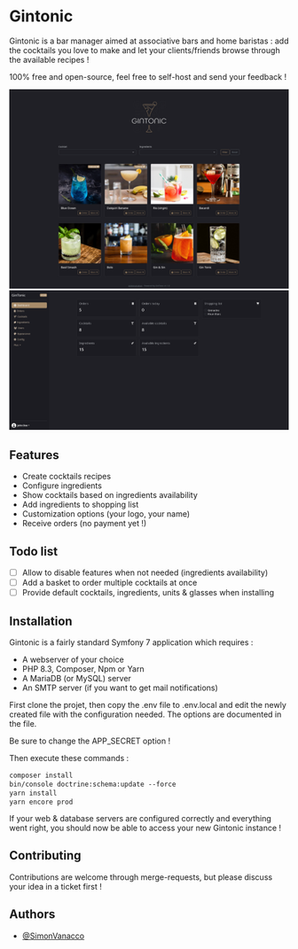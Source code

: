 
# Gintonic

Gintonic is a bar manager aimed at associative bars and home baristas : add the cocktails you love to make and let your clients/friends browse through the available recipes !

100% free and open-source, feel free to self-host and send your feedback !

![Index page](public/screenshots/index.png)
![Admin dashboard](public/screenshots/dashboard.png)

## Features

- Create cocktails recipes
- Configure ingredients
- Show cocktails based on ingredients availability
- Add ingredients to shopping list
- Customization options (your logo, your name)
- Receive orders (no payment yet !)


## Todo list
- [ ]  Allow to disable features when not needed (ingredients availability) 
- [ ]  Add a basket to order multiple cocktails at once
- [ ]  Provide default cocktails, ingredients, units & glasses when installing

## Installation

Gintonic is a fairly standard Symfony 7 application which requires :

- A webserver of your choice
- PHP 8.3, Composer, Npm or Yarn
- A MariaDB (or MySQL) server
- An SMTP server (if you want to get mail notifications)

First clone the projet, then copy the .env file to .env.local and edit the newly created file with the configuration needed.
The options are documented in the file.

Be sure to change the APP_SECRET option !

Then execute these commands :

```
composer install 
bin/console doctrine:schema:update --force 
yarn install
yarn encore prod
```
If your web & database servers are configured correctly and everything went right, you should now be able to access your new Gintonic instance !

## Contributing

Contributions are welcome through merge-requests, but please discuss your idea in a ticket first !

## Authors

- [@SimonVanacco](https://github.com/SimonVanacco)


